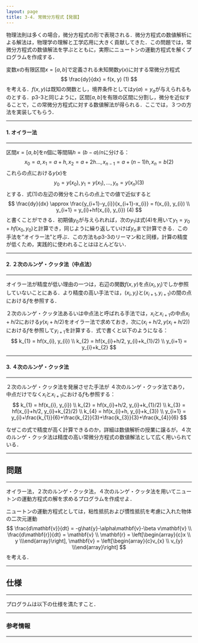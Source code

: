 ```yaml
---
layout: page
title: 3-4. 常微分方程式【発展】
---
```


物理法則は多くの場合，微分方程式の形で表現される．微分方程式の数値解析による解法は，物理学の理解と工学応用に大きく貢献してきた．この問題では，常微分方程式の数値解法を学ぶとともに，実際にニュートンの運動方程式を解くプログラムを作成する．

変数$x$の有限区間$x=[a, b]$で定義される未知関数$y(x)$に対する常微分方程式
$$
\frac{dy}{dx} = f(x, y)  (1)
$$
を考える．$f(x, y)$は既知の関数とし，境界条件としては$y(a) = y_{a}$が与えられるものとする．p3-3と同じように，区間$[a, b]$を有限の区間に分割し，微分を近似することで，この常微分方程式に対する数値解法が得られる．ここでは，３つの方法を実装してもらう．

---
#### 1. オイラー法
---

区間$x=[a, b]$をn個に等間隔$h = (b-a)/n$に分ける：
$$
x_{0}=a, x_{1}=a+h, x_{2}=a+2h..., x_{n-1}=a+(n-1)h, x_{n} = b  (2)
$$
これらの点における$y(x)$を
$$
y_{0}=y(x_{0}), y_{1}=y(x_{1}), ..., y_{n} = y(x_{n})  (3)
$$
とする．式(1)の左辺の微分をこれらの点上での値で近似すると
$$
\frac{dy}{dx} \approx \frac{y_{i+1}-y_{i}}{x_{i+1}-x_{i}} = f(x_{i}, y_{i}) \\
y_{i+1} = y_{i}+hf(x_{i}, y_{i})  (4)
$$
と書くことができる．初期値$y_{0}$が与えられれば，次の$y_{1}$は式(4)を用いて$y_{1} = y_{0}+hf(x_{0}, y_{0})$と計算でき，同じように繰り返していけば$y_{n}$まで計算できる．この手法を”オイラー法”と呼ぶ．この方法もp3-3のリーマン和と同様，計算の精度が低くため，実践的に使われることはほとんどない．

---
#### 2. ２次のルンゲ・クッタ法（中点法）
---

オイラー法が精度が低い理由の一つは，右辺の関数$f(x, y)$を点$(x_{i}, y_{i})$でしか参照していないことにある．より精度の高い手法では，$(x_{i}, y_{i})$と$(x_{i+1}, y_{i+1})$の間の点における$f$を参照する．

２次のルンゲ・クッタ法あるいは中点法と呼ばれる手法では，$x_{i}$と$x_{i+1}$の中点$x_{i}+h/2$における$y(x_{i}+h/2)$をオイラー法で求めておき，次に$(x_{i}+h/2, y(x_{i}+h/2))$における$f$を参照して$y_{i+1}$を計算する．式で書くと以下のようになる：
$$
k_{1} = hf(x_{i}, y_{i}) \\
k_{2} = hf(x_{i}+h/2, y_{i}+k_{1}/2) \\
y_{i+1} = y_{i}+k_{2}
$$

---
#### 3. ４次のルンゲ・クッタ法
---

２次のルンゲ・クッタ法を発展させた手法が ４次のルンゲ・クッタ法であり，中点だけでなく$x_{i}$と$x_{i+1}$における$f$も参照する：
$$
k_{1} = hf(x_{i}, y_{i}) \\
k_{2} = hf(x_{i}+h/2, y_{i}+k_{1}/2) \\
k_{3} = hf(x_{i}+h/2, y_{i}+k_{2}/2) \\
k_{4} = hf(x_{i}+h, y_{i}+k_{3}) \\
y_{i+1} = y_{i}+\frac{k_{1}}{6}+\frac{k_{2}}{3}+\frac{k_{3}}{3}+\frac{k_{4}}{6}
$$

なぜこの式で精度が高く計算できるのか，詳細は数値解析の授業に譲るが，４次のルンゲ・クッタ法は精度の高い常微分方程式の数値解法として広く用いられている．

---
## 問題
---

オイラー法，２次のルンゲ・クッタ法，４次のルンゲ・クッタ法を用いてニュートンの運動方程式の解を求めるプログラムを作成せよ．

ニュートンの運動方程式としては，粘性抵抗および慣性抵抗を考慮に入れた物体の二次元運動
$$
\frac{d\mathbf{v}}{dt} = -g\hat{y}-\alpha\mathbf{v}-\beta v\mathbf{v} \\
\frac{d\mathbf{r}}{dt} = \mathbf{v} \\
\mathbf{r} = \left[\begin{array}{c}x \\ y \\\end{array}\right], \mathbf{v} = \left[\begin{array}{c}v_{x} \\ v_{y} \\\end{array}\right]
$$
を考える．

---
## 仕様
---

プログラムは以下の仕様を満たすこと．


---
### 参考情報
---
